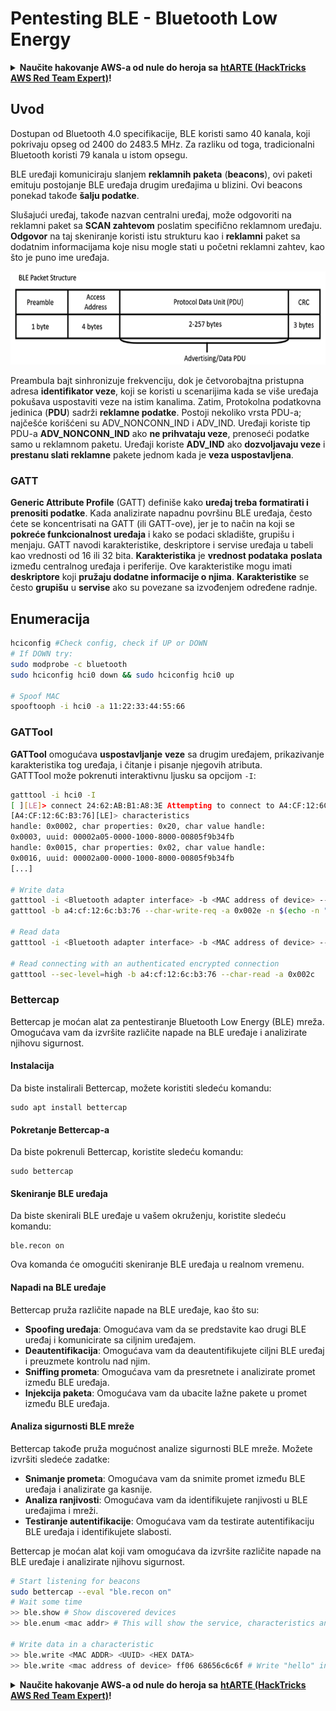 # Pentesting BLE - Bluetooth Low Energy

<details>

<summary><strong>Naučite hakovanje AWS-a od nule do heroja sa</strong> <a href="https://training.hacktricks.xyz/courses/arte"><strong>htARTE (HackTricks AWS Red Team Expert)</strong></a><strong>!</strong></summary>

Drugi načini podrške HackTricks-u:

* Ako želite da vidite **vašu kompaniju reklamiranu na HackTricks-u** ili **preuzmete HackTricks u PDF formatu** proverite [**SUBSCRIPTION PLANS**](https://github.com/sponsors/carlospolop)!
* Nabavite [**zvanični PEASS & HackTricks swag**](https://peass.creator-spring.com)
* Otkrijte [**The PEASS Family**](https://opensea.io/collection/the-peass-family), našu kolekciju ekskluzivnih [**NFT-ova**](https://opensea.io/collection/the-peass-family)
* **Pridružite se** 💬 [**Discord grupi**](https://discord.gg/hRep4RUj7f) ili [**telegram grupi**](https://t.me/peass) ili nas **pratite** na **Twitter-u** 🐦 [**@carlospolopm**](https://twitter.com/hacktricks\_live)**.**
* **Podelite svoje hakovanje trikove slanjem PR-ova na** [**HackTricks**](https://github.com/carlospolop/hacktricks) i [**HackTricks Cloud**](https://github.com/carlospolop/hacktricks-cloud) github repozitorijume.

</details>

## Uvod

Dostupan od Bluetooth 4.0 specifikacije, BLE koristi samo 40 kanala, koji pokrivaju opseg od 2400 do 2483.5 MHz. Za razliku od toga, tradicionalni Bluetooth koristi 79 kanala u istom opsegu.

BLE uređaji komuniciraju slanjem **reklamnih paketa** (**beacons**), ovi paketi emituju postojanje BLE uređaja drugim uređajima u blizini. Ovi beacons ponekad takođe **šalju podatke**.

Slušajući uređaj, takođe nazvan centralni uređaj, može odgovoriti na reklamni paket sa **SCAN zahtevom** poslatim specifično reklamnom uređaju. **Odgovor** na taj skeniranje koristi istu strukturu kao i **reklamni** paket sa dodatnim informacijama koje nisu mogle stati u početni reklamni zahtev, kao što je puno ime uređaja.

![](<../../.gitbook/assets/image (201) (2) (1) (1).png>)

Preambula bajt sinhronizuje frekvenciju, dok je četvorobajtna pristupna adresa **identifikator veze**, koji se koristi u scenarijima kada se više uređaja pokušava uspostaviti veze na istim kanalima. Zatim, Protokolna podatkovna jedinica (**PDU**) sadrži **reklamne podatke**. Postoji nekoliko vrsta PDU-a; najčešće korišćeni su ADV\_NONCONN\_IND i ADV\_IND. Uređaji koriste tip PDU-a **ADV\_NONCONN\_IND** ako **ne prihvataju veze**, prenoseći podatke samo u reklamnom paketu. Uređaji koriste **ADV\_IND** ako **dozvoljavaju veze** i **prestanu slati reklamne** pakete jednom kada je **veza uspostavljena**.

### GATT

**Generic Attribute Profile** (GATT) definiše kako **uređaj treba formatirati i prenositi podatke**. Kada analizirate napadnu površinu BLE uređaja, često ćete se koncentrisati na GATT (ili GATT-ove), jer je to način na koji se **pokreće funkcionalnost uređaja** i kako se podaci skladište, grupišu i menjaju. GATT navodi karakteristike, deskriptore i servise uređaja u tabeli kao vrednosti od 16 ili 32 bita. **Karakteristika** je **vrednost podataka** **poslata** između centralnog uređaja i periferije. Ove karakteristike mogu imati **deskriptore** koji **pružaju dodatne informacije o njima**. **Karakteristike** se često **grupišu** u **servise** ako su povezane sa izvođenjem određene radnje.

## Enumeracija

```bash
hciconfig #Check config, check if UP or DOWN
# If DOWN try:
sudo modprobe -c bluetooth
sudo hciconfig hci0 down && sudo hciconfig hci0 up

# Spoof MAC
spooftooph -i hci0 -a 11:22:33:44:55:66
```

### GATTool

**GATTool** omogućava **uspostavljanje** **veze** sa drugim uređajem, prikazivanje karakteristika tog uređaja, i čitanje i pisanje njegovih atributa.\
GATTTool može pokrenuti interaktivnu ljusku sa opcijom `-I`:

```bash
gatttool -i hci0 -I
[ ][LE]> connect 24:62:AB:B1:A8:3E Attempting to connect to A4:CF:12:6C:B3:76 Connection successful
[A4:CF:12:6C:B3:76][LE]> characteristics
handle: 0x0002, char properties: 0x20, char value handle:
0x0003, uuid: 00002a05-0000-1000-8000-00805f9b34fb
handle: 0x0015, char properties: 0x02, char value handle:
0x0016, uuid: 00002a00-0000-1000-8000-00805f9b34fb
[...]

# Write data
gatttool -i <Bluetooth adapter interface> -b <MAC address of device> --char-write-req <characteristic handle> -n <value>
gatttool -b a4:cf:12:6c:b3:76 --char-write-req -a 0x002e -n $(echo -n "04dc54d9053b4307680a"|xxd -ps)

# Read data
gatttool -i <Bluetooth adapter interface> -b <MAC address of device> --char-read -a 0x16

# Read connecting with an authenticated encrypted connection
gatttool --sec-level=high -b a4:cf:12:6c:b3:76 --char-read -a 0x002c
```

### Bettercap

Bettercap je moćan alat za pentestiranje Bluetooth Low Energy (BLE) mreža. Omogućava vam da izvršite različite napade na BLE uređaje i analizirate njihovu sigurnost.

#### Instalacija

Da biste instalirali Bettercap, možete koristiti sledeću komandu:

```
sudo apt install bettercap
```

#### Pokretanje Bettercap-a

Da biste pokrenuli Bettercap, koristite sledeću komandu:

```
sudo bettercap
```

#### Skeniranje BLE uređaja

Da biste skenirali BLE uređaje u vašem okruženju, koristite sledeću komandu:

```
ble.recon on
```

Ova komanda će omogućiti skeniranje BLE uređaja u realnom vremenu.

#### Napadi na BLE uređaje

Bettercap pruža različite napade na BLE uređaje, kao što su:

* **Spoofing uređaja**: Omogućava vam da se predstavite kao drugi BLE uređaj i komunicirate sa ciljnim uređajem.
* **Deautentifikacija**: Omogućava vam da deautentifikujete ciljni BLE uređaj i preuzmete kontrolu nad njim.
* **Sniffing prometa**: Omogućava vam da presretnete i analizirate promet između BLE uređaja.
* **Injekcija paketa**: Omogućava vam da ubacite lažne pakete u promet između BLE uređaja.

#### Analiza sigurnosti BLE mreže

Bettercap takođe pruža mogućnost analize sigurnosti BLE mreže. Možete izvršiti sledeće zadatke:

* **Snimanje prometa**: Omogućava vam da snimite promet između BLE uređaja i analizirate ga kasnije.
* **Analiza ranjivosti**: Omogućava vam da identifikujete ranjivosti u BLE uređajima i mreži.
* **Testiranje autentifikacije**: Omogućava vam da testirate autentifikaciju BLE uređaja i identifikujete slabosti.

Bettercap je moćan alat koji vam omogućava da izvršite različite napade na BLE uređaje i analizirate njihovu sigurnost.

```bash
# Start listening for beacons
sudo bettercap --eval "ble.recon on"
# Wait some time
>> ble.show # Show discovered devices
>> ble.enum <mac addr> # This will show the service, characteristics and properties supported

# Write data in a characteristic
>> ble.write <MAC ADDR> <UUID> <HEX DATA>
>> ble.write <mac address of device> ff06 68656c6c6f # Write "hello" in ff06
```

<details>

<summary><strong>Naučite hakovanje AWS-a od nule do heroja sa</strong> <a href="https://training.hacktricks.xyz/courses/arte"><strong>htARTE (HackTricks AWS Red Team Expert)</strong></a><strong>!</strong></summary>

Drugi načini podrške HackTricks-u:

* Ako želite da vidite **vašu kompaniju reklamiranu na HackTricks-u** ili **preuzmete HackTricks u PDF formatu** proverite [**PLANOVE ZA PRETPLATU**](https://github.com/sponsors/carlospolop)!
* Nabavite [**zvanični PEASS & HackTricks swag**](https://peass.creator-spring.com)
* Otkrijte [**The PEASS Family**](https://opensea.io/collection/the-peass-family), našu kolekciju ekskluzivnih [**NFT-ova**](https://opensea.io/collection/the-peass-family)
* **Pridružite se** 💬 [**Discord grupi**](https://discord.gg/hRep4RUj7f) ili [**telegram grupi**](https://t.me/peass) ili nas **pratite** na **Twitter-u** 🐦 [**@carlospolopm**](https://twitter.com/hacktricks\_live)**.**
* **Podelite svoje hakovanje trikove slanjem PR-ova na** [**HackTricks**](https://github.com/carlospolop/hacktricks) i [**HackTricks Cloud**](https://github.com/carlospolop/hacktricks-cloud) github repozitorijume.

</details>
